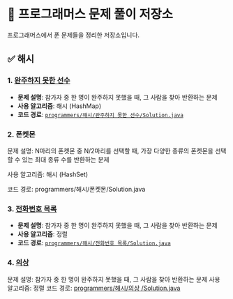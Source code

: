 # 📘 프로그래머스 문제 풀이 저장소

프로그래머스에서 푼 문제들을 정리한 저장소입니다.

## ✅ 해시

### 1. [완주하지 못한 선수](https://school.programmers.co.kr/learn/courses/30/lessons/42576)
- **문제 설명**: 참가자 중 한 명이 완주하지 못했을 때, 그 사람을 찾아 반환하는 문제
- **사용 알고리즘**: 해시 (HashMap)
- **코드 경로**: [`programmers/해시/완주하지 못한 선수/Solution.java`](./programmers/해시/완주하지못한선수/Solution.java)

### 2. 폰켓몬
문제 설명: N마리의 폰켓몬 중 N/2마리를 선택할 때, 가장 다양한 종류의 폰켓몬을 선택할 수 있는 최대 종류 수를 반환하는 문제

사용 알고리즘: 해시 (HashSet)

코드 경로: programmers/해시/폰켓몬/Solution.java


### 3. [전화번호 목록](https://school.programmers.co.kr/learn/courses/30/lessons/42577)
- **문제 설명**: 참가자 중 한 명이 완주하지 못했을 때, 그 사람을 찾아 반환하는 문제
- **사용 알고리즘**: 정렬
- **코드 경로**: [`programmers/해시/전화번호 목록/Solution.java`](./programmers/해시/전화번호목록/Solution.java)

### 4. [의상](https://school.programmers.co.kr/learn/courses/30/lessons/42578)
문제 설명: 참가자 중 한 명이 완주하지 못했을 때, 그 사람을 찾아 반환하는 문제
사용 알고리즘: 정렬
코드 경로: [programmers/해시/의상 /Solution.java](./programmers/해시/의상/Solution.java)
